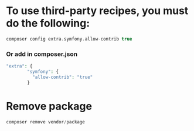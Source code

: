 # To use third-party recipes, you must do the following:

```php
composer config extra.symfony.allow-contrib true
```

### Or add in composer.json

```php
"extra": {
        "symfony": {
          "allow-contrib": "true"
        }
```        

# Remove package
```php
composer remove vendor/package
```
